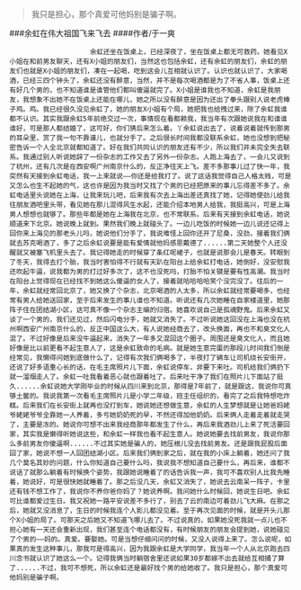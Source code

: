 > 我只是担心，那个真爱可他妈别是骗子啊。

###余虹在伟大祖国飞来飞去
####作者/于一爽

						余虹还坐在饭桌上，已经深夜了，坐在饭桌上都无可救药。她看见X小姐在和前男友聊天，还有X小姐的朋友们，当然这也包括余虹，还有余虹的朋友们，余虹的朋友们也就是X小姐的朋友们，凑在一起喝，吃到这会儿互相就认识了。认识也就认识了，大家喝酒，已经三四个钟头了，余虹还没有醉意，当然，并不是每次喝酒都是为了不省人事，饭桌上还有好几个男的，也不知道谁是谁管他们都叫傻逼就完了。X小姐是谁我也不知道，余虹是我朋友，我想象不出她不在饭桌上还能在哪儿，她之所以没有醉意是因为还出了拳头跟别人说老虎棒子鸡。鸡。我已经很久没见余虹了，她的朋友X小姐有个局，她把我也给拽过来，除了余虹我谁都不认识。其实我跟余虹5年前绝交过一次，事情现在看都赖我，我当年有次跟她说我在和谁谁谁好，可是那人都结婚了，这可好，你们猜后来怎么着。丫余虹说出去了，说着说着就传到那男的耳朵里，赏了我一句不靠谱儿，也就分手了。之后很长时间我都没联系余虹，她也没想到把秘密告诉一个人全北京就都知道了。好在我们共同认识的朋友还有不少，所以我们并未完全失去联系。我通过别人听说她辞了一份杂志的工作又去了另外一份杂志。人跑上海去了，一会儿又说到了杭州，还有几次是在西安啊广州南京什么的，反正净往天上飞。差不多那事儿过了快一年，我突然有天接到余虹电话，我一上来就说——你还是给我打了。说了这话我觉得自己人格太贱，可是又怎么也生不起她的气，这也许是因为我当时又找了个男的已经把原来的事儿忘得差不多了。余虹电话里头说她在上海，让我来玩儿吧，后来我有次去上海出差还真找了她，记得她使劲儿给我往朋友酒吧里头带，看见她在那儿混得风生水起，还能介绍本地男人给我，我挺高兴，可是上海男人想想也就够了。那些年都是她在上海我在北京，也不常联系。后来有天接到余虹电话，她说顺道来下北京。她说晚上就到。果然我们晚上就碰头了。一边儿吃饭的时候她一边儿说还记得上回你来上海见的那老头儿吗，她说他们分手了，我说难怪上回你还开了尼桑，没劲，接着我们俩就去苏克喝酒了，多了之后余虹说要是能有爱情就他妈感恩戴德了......第二天她整个人还没醒就又被塞飞机里头去了。我记得她走的时候穿了条红呢裙子，也就是说那会儿是春天。转眼到了冬天，我得去打个胎，我当时害怕得不行就有天趴在阳台上给余虹打电话，她倒好，没安慰我还吹起牛逼，说我都为男的打过好多次了，这不也没死吗，打胎不怕关键是要有性高潮。我当时在阳台上觉得现在已经找不到她这么傻逼的女人了，接着就哈哈哈哈笑个没完没了。往后的一年，余虹就经常回北京了，她又换了个杂志，北京喝酒的人太多，所以余虹就经常要喝多，也经常有男人给她送回家，至于后来发生的事儿谁也不知道。听说还有几次她睡在自家楼道里，她那阵子住在团结湖小区，这可真不像一个杂志主编的归宿。她喜欢说自己是孤魂野鬼。后来余虹又谈了一个男的，我们还见过，然后闪电分手，她就又消失了。不过听说她这回没在上海也没在杭州啊西安广州南京什么的，反正中国这么大，有人说她经商去了，改头换面，再也不和臭文化人混了。不过好像是后来没牛逼起来，消失了一年多又混回这个圈子。周围还是臭文化人，而且她好像是比以前更看不起生意人了，这是余虹致命的毛病。就是她生意完蛋的那段儿时间我们倒是经常见，我懒得问她到底做什么了，记得有次我们俩喝多了，半夜打了辆车让司机绕长安街开，还说了好多语重心长的话，在毛主席照片儿下面，余虹说停车，非要下来吐。司机给我们俩扔下就一溜烟走人了。余虹一吐我看着恶心就也跟着吐了。后来吐干净了我们在照片儿下面站了挺久......余虹说她大学刚毕业的时候从四川来到北京，那得是7年前了，就是跟这，我说你可真够土鳖的。我说我第一次看毛主席照片儿是小学二年级，班主任组织的，看完了之后我特想吃炸糕。后来我们在长安街上就再也没打到车，她说她还想做生意，余虹的人生梦想就是让她爸妈姥爷姥姥爷爷全靠她一人养着，多亏她奶奶死的早，不然还得加他奶奶。后来俩人走着走着就走哭了，主要是冻的。她说你可想不出来我经商那年都发生了什么，再后来我酒劲儿上来了死活要回家，其实我是懒得听她说这些，和余虹一样我也看不起生意人。她说她要去找前男友，我说你那么多前男友你傻逼啊......不过其实她是骗人的，她压根儿没去找前男友。还是跟我屁股后面回了家，她说不想一人回团结湖小区。后来我们俩到家之后，就在我的小床上躺着，她还问了我几个莫名其妙的问题，什么你知道自己要什么吗，我说我不想知道自己要什么，再后来，谁都不说话了就那么躺着有时候换个姿势，我跟她说睡着了的话告诉我一声，我可不喜欢别人比我先睡着，她说好，可是很快她就睡着了。那之后没几天，余虹又消失了，她说去云南呆一阵子，卡里还有钱不想工作了，我说你不养你爸你妈了？她说养啊。我问她什么时候回，她说生日吧。余虹可比谁都爱过生日。我又祝她一路平安说差不多行了，别去了云的南边可着劲儿飞大麻。在那之后，她就又没消息了，生日的时候我连个人影儿都没见着。至于再次见面的时候，就是开头儿那个X小姐的局了。可那天之后她又不知道飞哪儿去了。不过说真的，如果她没死我就一点儿也不担心她有一天还会重新出现，我们甚至连个电话都没有，有时候朋友的朋友会提到她，说她碰见了个男的——妈的。真爱。要娶她。可是当想仔细问问的时候，又没人说得上来了。怎么说呢，如果真的发生这种事儿，那我可是得高兴，因为我跟余虹是大学同学，我当年一个人从北京跑去四川念书就认识了她这么一个。记得我俩当时躺宿舍里还说如果30岁都嫁不出去就给互相捅了算了......不过，我可不想死，所以余虹还是最好找个男的给她收了。我只是担心，那个真爱可他妈别是骗子啊。			  		